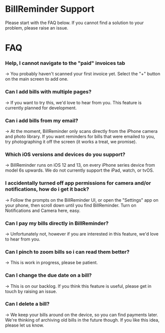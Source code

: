 # BillReminder Support
Please start with the FAQ below. If you cannot find a solution to your problem, please raise an issue.

# FAQ

### Help, I cannot navigate to the "paid" invoices tab
→ You probably haven't scanned your first invoice yet. Select the "+" button on the main screen to add one.

### Can I add bills with multiple pages?
→ If you want to try this, we'd love to hear from you. This feature is currently planned for development.

### Can i add bills from my email?
→ At the moment, BillReminder only scans directly from the iPhone camera and photo library. If you want reminders for bills that were emailed to you, try photographing it off the screen (it works a treat, we promise).

### Which iOS versions and devices do you support?
→ BillReminder runs on iOS 12 and 13, on every iPhone series device from model 6s upwards. We do not currently support the iPad, watch, or tvOS.

### I accidentally turned off app permissions for camera and/or notifications, how do i get it back?
→ Follow the prompts on the BillReminder UI, or open the "Settings" app on your phone, then scroll down until you find BillReminder. Turn on Notifications and Camera here, easy.

### Can I pay my bills directly in BillReminder?
→ Unfortunately not, however if you are interested in this feature, we'd love to hear from you.

### Can I pinch to zoom bills so i can read them better?
→ This is work in progress, please be patient.

### Can I change the due date on a bill?
→ This is on our backlog. If you think this feature is useful, please get in touch by raising an issue.

### Can I delete a bill?
→ We keep your bills around on the device, so you can find payments later. We're thinking of archiving old bills in the future though. If you like this idea, please let us know.
